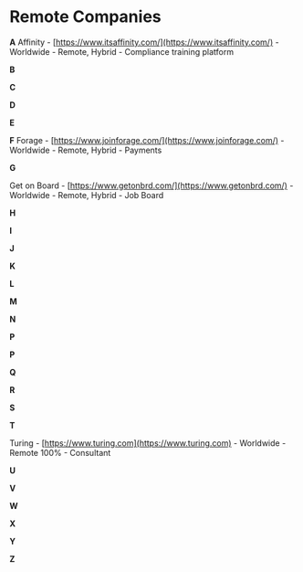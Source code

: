 # Remote Companies


**A**
Affinity - [https://www.itsaffinity.com/](https://www.itsaffinity.com/) - Worldwide - Remote, Hybrid -  Compliance training platform

**B**

**C**

**D**

**E**

**F**
Forage - [https://www.joinforage.com/](https://www.joinforage.com/) - Worldwide - Remote, Hybrid - Payments

**G**

Get on Board - [https://www.getonbrd.com/](https://www.getonbrd.com/) - Worldwide - Remote, Hybrid - Job Board

**H**

**I**

**J**

**K**

**L**

**M**

**N**

**P**

**P**

**Q**

**R**

**S**

**T**

Turing      - [https://www.turing.com](https://www.turing.com)   -    Worldwide  -  Remote 100% -  Consultant

**U**

**V**

**W**

**X**

**Y**

**Z**

